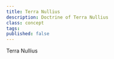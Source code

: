 ```yaml
---
title: Terra Nullius
description: Doctrine of Terra Nullius
class: concept
tags: 
published: false
---
```


Terra Nullius
